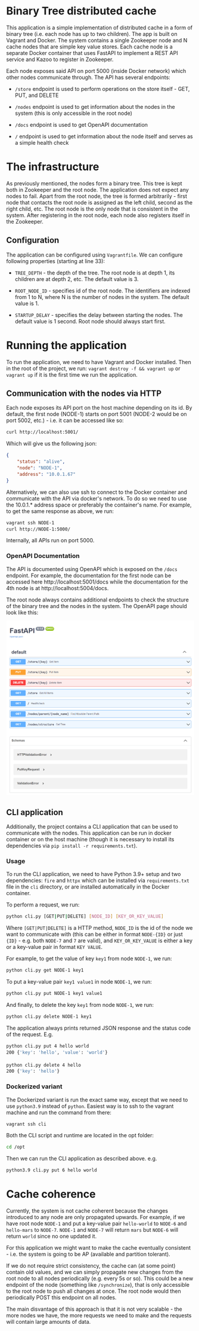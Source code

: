 # Binary Tree distributed cache

This application is a simple implementation of distributed cache in a form of binary tree (i.e. each node has up to two children).
The app is built on Vagrant and Docker. The system contains a single Zookeeper node and N cache nodes that are simple key value
stores. Each cache node is a separate Docker container that uses FastAPI to implement a REST API service and Kazoo to register in Zookeeper.

Each node exposes said API on port 5000 (inside Docker network) which other nodes communicate through. The API has several
endpoints:

- `/store` endpoint is used to perform operations on the store itself - GET, PUT, and DELETE

- `/nodes` endpoint is used to get information about the nodes in the system (this is only accessible in the root node)

- `/docs` endpoint is used to get OpenAPI documentation

- `/` endpoint is used to get information about the node itself and serves as a simple health check

# The infrastructure

As previously mentioned, the nodes form a binary tree. This
tree is kept both in Zookeeper and the root node. The application does not expect any nodes to fail. Apart from
the root node, the tree is formed arbitrarily - first node
that contacts the root node is assigned as the left child,
second as the right child, etc. The root node is the only node
that is consistent in the system. After registering in the root node, each node also registers itself in the Zookeeper.

## Configuration

The application can be configured using `Vagrantfile`. We can configure following properties (starting at line 33):

- `TREE_DEPTH` - the depth of the tree. The root node is at depth 1, its children are at depth 2, etc. The default value is 3.

- `ROOT_NODE_ID` - specifies id of the root node. The identifiers are indexed from 1 to N, where N is the number of nodes in the system. The default value is 1.

- `STARTUP_DELAY` - specifies the delay between starting the nodes. The default value is 1 second. Root node should always start first.

# Running the application

To run the application, we need to have Vagrant and Docker installed. Then in the root of the project, we run:
`vagrant destroy -f && vagrant up` or `vagrant up` if it is the first time we run the application.

## Communication with the nodes via HTTP

Each node exposes its API port on the host machine depending on
its id. By default, the first node (NODE-1) starts on port 5001 (NODE-2 would be on port 5002, etc.) - i.e. it can be accessed like so:

```bash
curl http://localhost:5001/
```

Which will give us the following json:
```json
{
    "status": "alive",
    "node": "NODE-1",
    "address": "10.0.1.67"
}
```

Alternatively, we can also use ssh to connect to the Docker container and
communicate with the API via docker's network. To do so we need
to use the 10.0.1.* address space or preferably the container's name. For example, to get the same response as above, we run:

```bash
vagrant ssh NODE-1
curl http://NODE-1:5000/
```

Internally, all APIs run on port 5000.

### OpenAPI Documentation

The API is documented using OpenAPI which is exposed on the
`/docs` endpoint. For example, the documentation for the first node can be accessed here http://localhost:5001/docs while the documentation for the 4th node is at http://localhost:5004/docs.

The root node always contains additional endpoints to check the structure of the binary tree and the nodes in the system. The OpenAPI page should look like this:

![](openapi.png)


## CLI application

Additionally, the project contains a CLI application that can be 
used to communicate with the nodes. This application can be run
in docker container or on the host machine (though it is necessary to install its dependencies via `pip install -r requirements.txt`).


### Usage

To run the CLI application, we need to have Python 3.9+ setup and two dependencies: `fire` and `httpx` which can
be installed via `requirements.txt` file in the `cli` directory, or are installed automatically in the Docker container.

To perform a request, we run:

```bash
python cli.py [GET|PUT|DELETE] [NODE_ID] [KEY_OR_KEY_VALUE]
```

Where `[GET|PUT|DELETE]` is a HTTP method, `NODE_ID` is the id of the node we want to communicate with (this can be either in format `NODE-{ID}` or just `{ID}` - e.g. both `NODE-7` and `7` are valid), and `KEY_OR_KEY_VALUE` is either a key or a key-value pair in format `KEY VALUE`.

For example, to get the value of key `key1` from node `NODE-1`, we run:

```bash
python cli.py get NODE-1 key1
```

To put a key-value pair `key1 value1` in node `NODE-1`, we run:

```bash
python cli.py put NODE-1 key1 value1
```

And finally, to delete the key `key1` from node `NODE-1`, we run:

```bash
python cli.py delete NODE-1 key1
```

The application always prints returned JSON response and the status
code of the request. E.g.

```bash
python cli.py put 4 hello world
200 {'key': 'hello', 'value': 'world'}

python cli.py delete 4 hello
200 {'key': 'hello'}
```

### Dockerized variant

The Dockerized variant is run the exact same way, except that we need to use `python3.9` instead of `python`. Easiest way is to ssh to the vagrant machine and run the command from there:

```bash
vagrant ssh cli
```

Both the CLI script and runtime are located in the opt folder:

```bash
cd /opt
```
Then we can run the CLI application as described above. e.g.

```bash
python3.9 cli.py put 6 hello world
```

# Cache coherence

Currently, the system is not cache coherent because the changes introduced to any node are
only propagated upwards. 
For example, if we have root node `NODE-1` and put a key-value pair `hello-world` to `NODE-6` and `hello-mars` to `NODE-7`. `NODE-1` and `NODE-7` will return `mars` but `NODE-6` will return `world` since no one updated it.

For this application we might want to make the cache eventually consistent - i.e. the system is going to be AP (available and partition tolerant). 

If we do not require strict consistency, the cache can (at some point) contain old values, and we can simply propagate new
changes from the root node to all nodes periodically (e.g. every 5s or so). This could be a new endpoint of the node (something like `/synchronize`), that is only accessible to the root node to push all changes at once. The root node would
then periodically POST this endpoint on all nodes. 

The main disvantage of this approach is that it is not very scalable - the more nodes we have, the more requests we need to make and the requests will contain large amounts of data.

